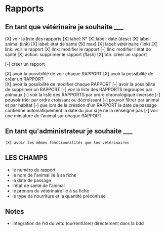 # Rapports

## En tant que vétérinaire je souhaite ___


[X] voir la liste des rapports
    [X] label: N°
    [X] label: date (desc)
    [X] label: animal (link)
    [X] label: état de santé (50 max)
    [X] label: vétérinaire (link)
    [X] link: voir le rapport
    [X] link: modifier le rapport
    [-] link: modifier l'état de santé
    [X] action: supprimer le rapport (flash)
    [X] btn: créer un rapport

[-] créer un rapport

[X] avoir la possibilité de voir chaque RAPPORT
[X] avoir la possibilité de créer un RAPPORT  
[X] avoir la possibilité de modifier chaque RAPPORT 
[-] avoir la possibilité de supprimer un RAPPORT 
[-] voir la liste des RAPPORTS regroupés par animaux
[-] voir la liste des RAPPORTS par ordre chronologique inversée
[-] pouvoir trier par ordre croissant ou décroissant
[-] pouvoir filtrer par animal et par habitat
[-] que lors de la création d'un RAPPORT la date de passage contienne automatiquement la date du jour si je ne la renseigne pas
[-] voir une miniature de l'animal sur chaque RAPPORT

## En tant qu'administrateur je souhaite ___

    [X] avoir les mêmes fonctionnalités que les vétérinaires

## LES CHAMPS

- le numéro du rapport
- le nom de l'animal lié à sa fiche
- la date de passage
- l'état de santé de l'animal
- le prénom du vétérinaire lié à sa fiche
- le type de nourriture et la quantité préconisée

## Notes

- intégration de l'id du véto (currentUser) directement dans la bdd
